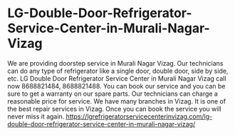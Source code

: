 # LG-Double-Door-Refrigerator-Service-Center-in-Murali-Nagar-Vizag
 We are providing doorstep service in Murali Nagar Vizag. Our technicians can do any type of refrigerator like a single door, double door, side by side, etc. LG Double Door Refrigerator Service Center in Murali Nagar Vizag call now 8688821484, 8688821488. You can book our service and you can be sure to get a warranty on our spare parts. Our technicians can charge a reasonable price for service. We have many branches in Vizag. It is one of the best repair services in Vizag. Once you can book the service you will never miss it again.  https://lgrefrigeratorservicecenterinvizag.com/lg-double-door-refrigerator-service-center-in-murali-nagar-vizag/
